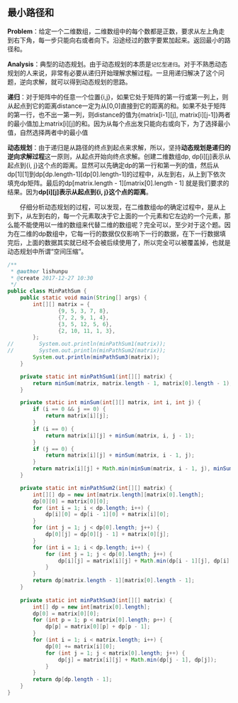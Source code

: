 ## 最小路径和

**Problem**：给定一个二维数组，二维数组中的每个数都是正数，要求从左上角走到右下角，每一步只能向右或者向下。沿途经过的数字要累加起来。返回最小的路径和。

**Analysis**：典型的动态规划。由于动态规划的本质是`记忆型递归`。对于不熟悉动态规划的人来说，非常有必要从递归开始理解求解过程。一旦用递归解决了这个问题，逆向求解，就可以得到动态规划的思路。

**递归**：对于矩阵中的任意一个位置{i,j}，如果它处于矩阵的第一行或第一列上，则从起点到它的距离distance一定为从[0,0]直接到它的距离的和。如果不处于矩阵的第一行，也不出一第一列，则distance的值为{matrix[i-1]\[j], matrix[i]\[j-1]}两者的最小值加上matrix[i]\[j]的和。因为从每个点出发只能向右或向下，为了选择最小值，自然选择两者中的最小值

**动态规划**：由于递归是从路径的终点到起点来求解，所以，坚持**动态规划是递归的逆向求解过程**这一原则，从起点开始向终点求解。创建二维数组dp, dp[i]\[j]表示从起点到{i, j}这个点的距离。显然可以先确定dp的第一行和第一列的值，然后从dp[1]\[1]到dp[dp.length-1]\[dp[0].length-1]的过程中，从左到右，从上到下依次填充dp矩阵。最后的dp\[matrix.length - 1][matrix[0].length - 1] 就是我们要求的结果。因为**dp[i]\[j]表示从起点到{i, j}这个点的距离**。

&ensp;&ensp;&ensp;&ensp;仔细分析动态规划的过程，可以发现，在二维数组dp的确定过程中，是从上到下，从左到右的，每一个元素取决于它上面的一个元素和它左边的一个元素，那么能不能使用以一维的数组来代替二维的数组呢？完全可以，至少对于这个题。因为在二维的dp数组中，它每一行的数据仅仅影响下一行的数据，在下一行数据填完后，上面的数据其实就已经不会被后续使用了，所以完全可以被覆盖掉，也就是动态规划中所谓“空间压缩”。

```java
/**
 * @author lishunpu
 * @create 2017-12-27 10:30
 */
public class MinPathSum {
    public static void main(String[] args) {
        int[][] matrix = {
                {9, 5, 3, 7, 8},
                {7, 2, 9, 1, 4},
                {3, 5, 12, 5, 6},
                {2, 10, 11, 1, 3},
        };
//        System.out.println(minPathSum1(matrix));
//        System.out.println(minPathSum2(matrix));
        System.out.println(minPathSum3(matrix));
    }

    private static int minPathSum1(int[][] matrix) {
        return minSum(matrix, matrix.length - 1, matrix[0].length - 1);
    }

    private static int minSum(int[][] matrix, int i, int j) {
        if (i == 0 && j == 0) {
            return matrix[i][j];
        }
        if (i == 0) {
            return matrix[i][j] + minSum(matrix, i, j - 1);
        }
        if (j == 0) {
            return matrix[i][j] + minSum(matrix, i - 1, j);
        }
        return matrix[i][j] + Math.min(minSum(matrix, i - 1, j), minSum(matrix, i, j - 1));
    }

    private static int minPathSum2(int[][] matrix) {
        int[][] dp = new int[matrix.length][matrix[0].length];
        dp[0][0] = matrix[0][0];
        for (int i = 1; i < dp.length; i++) {
            dp[i][0] = dp[i - 1][0] + matrix[i][0];
        }
        for (int j = 1; j < dp[0].length; j++) {
            dp[0][j] = dp[0][j - 1] + matrix[0][j];
        }
        for (int i = 1; i < dp.length; i++) {
            for (int j = 1; j < dp[0].length; j++) {
                dp[i][j] = matrix[i][j] + Math.min(dp[i - 1][j], dp[i][j - 1]);
            }
        }
        return dp[matrix.length - 1][matrix[0].length - 1];
    }
    
    private static int minPathSum3(int[][] matrix) {
        int[] dp = new int[matrix[0].length];
        dp[0] = matrix[0][0];
        for (int p = 1; p < matrix[0].length; p++) {
            dp[p] = matrix[0][p] + dp[p - 1];
        }
        for (int i = 1; i < matrix.length; i++) {
            dp[0] += matrix[i][0];
            for (int j = 1; j < matrix[0].length; j++) {
                dp[j] = matrix[i][j] + Math.min(dp[j - 1], dp[j]);
            }
        }
        return dp[dp.length - 1];
    }
}
```

